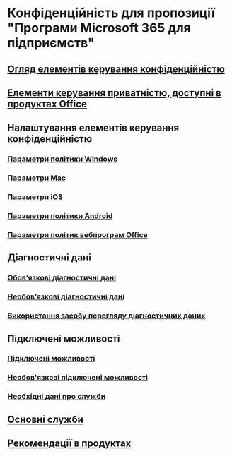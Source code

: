 # Конфіденційність для пропозиції "Програми Microsoft 365 для підприємств"

## [Огляд елементів керування конфіденційністю](overview-privacy-controls.md)
## [Елементи керування приватністю, доступні в продуктах Office](products-versions-privacy-controls.md)

## Налаштування елементів керування конфіденційністю
### [Параметри політики Windows](manage-privacy-controls.md)
### [Параметри Mac](mac-privacy-preferences.md)
### [Параметри iOS](ios-privacy-preferences.md)
### [Параметри політики Android](android-privacy-controls.md)
### [Параметри політик вебпрограм Office](office-web-privacy-controls.md)

## Діагностичні дані
### [Обов’язкові діагностичні дані](required-diagnostic-data.md)
### [Необов’язкові діагностичні дані](optional-diagnostic-data.md)
### [Використання засобу перегляду діагностичних даних](https://support.microsoft.com/office/cf761ce9-d805-4c60-a339-4e07f3182855)

## Підключені можливості
### [Підключені можливості](connected-experiences.md)
### [Необов'язкові підключені можливості](optional-connected-experiences.md)
### [Необхідні дані про служби](required-service-data.md)

## [Основні служби](essential-services.md)
## [Рекомендації в продуктах](in-product-recommendations.md)